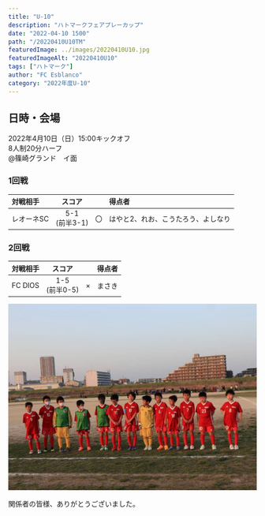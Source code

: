 ```yaml
---
title: "U-10"
description: "ハトマークフェアプレーカップ"
date: "2022-04-10 1500"
path: "/20220410U10TM"
featuredImage: ../images/20220410U10.jpg
featuredImageAlt: "20220410U10"
tags: ["ハトマーク"]
author: "FC Esblanco"
category: "2022年度U-10"
---
```


## 日時・会場

2022年4月10日（日）15:00キックオフ<br>
8人制20分ハーフ<br>
@篠崎グランド　イ面

### 1回戦

| 対戦相手| スコア |   | 得点者  |
|:----|:------:|:-:|:--------|
| レオーネSC | 5-1<br>(前半3-1) | 〇 |はやと2、れお、こうたろう、よしなり|


### 2回戦

| 対戦相手| スコア |   | 得点者  |
|:----|:------:|:-:|:--------|
| FC DIOS | 1-5<br>(前半0-5) | × |まさき|

![20220410U10](../images/20220410U10B.jpg "U10Hato")


関係者の皆様、ありがとうございました。
